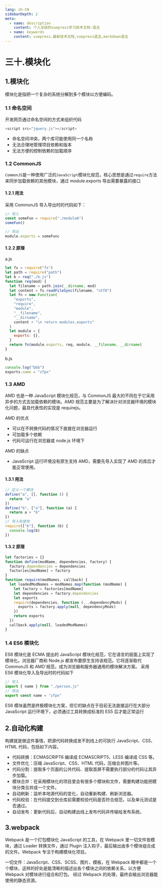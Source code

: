 ```yaml
---
lang: zh-CN
sidebarDepth: 2
meta:
  - name: description
    content: 个人总结的vuepress学习技术文档-语法
  - name: keywords
    content: vuepress,最新技术文档,vuepress语法,markdown语法
---
```


# 三十.模块化

## 1.模块化

模块化是指把一个复杂的系统分解到多个模块以方便编码。

### 1.1 命名空间

开发网页通过命名空间的方式来组织代码

```js
<script src="jquery.js"></script>
```

- 命名空间冲突，两个库可能使用同一个名称
- 无法合理地管理项目依赖和版本
- 无法方便的控制依赖的加载顺序

### 1.2 CommonJS

`CommonJS`是一种使用广泛的`JavaScript`模块化规范，核心思想是通过`require`方法来同步加载依赖的其他模块，通过 module.exports 导出需要暴露的接口

#### 1.2.1 用法

采用 CommonJS 导入导出时的代码如下：

```js
// 导入
const someFun = require("./moduleA")
someFun()

// 导出
module.exports = someFunc
```

#### 1.2.2 原理

a.js

```js
let fs = require("fs")
let path = require("path")
let b = req("./b.js")
function req(mod) {
  let filename = path.join(__dirname, mod)
  let content = fs.readFileSync(filename, "utf8")
  let fn = new Function(
    "exports",
    "require",
    "module",
    "__filename",
    "__dirname",
    content + "\n return modules.exports"
  )
  let module = {
    exports: {},
  }
  return fn(module.exports, req, module, __filename, __dirname)
}
```

b.js

```js
console.log("bbb")
exports.name = "zfpx"
```

### 1.3 AMD

AMD 也是一种 JavaScript 模块化规范，与 CommonJS 最大的不同在于它采用异步的方式去加载依赖的模块。AMD 规范主要是为了解决针对浏览器环境的模块化问题，最具代表性的实现是 requirejs。

AMD 的优点

- 可以在不转换代码的情况下直接在浏览器运行
- 可加载多个依赖
- 代码可运行在浏览器或 node.js 环境下

AMD 的缺点

- JavaScript 运行环境没有原生支持 AMD，需要先导入实现了 AMD 的库后才能正常使用。

#### 1.3.1 用法

```js
// 定义一个模块
define("a", [], function () {
  return "a"
})
define("b", ["a"], function (a) {
  return a + "b"
})
// 导入和使用
require(["b"], function (b) {
  console.log(b)
})
```

#### 1.3.2 原理

```js
let factories = {}
function define(modName, dependencies, factory) {
  factory.dependencies = dependencies
  factories[modName] = factory
}
function require(modNames, callback) {
  let loadedModNames = modNames.map(function (modName) {
    let factory = factories[modName]
    let dependencies = factory.dependencies
    let exports
    require(dependencies, function (...dependencyMods) {
      exports = factory.apply(null, dependencyMods)
    })
    return exports
  })
  callback.apply(null, loadedModNames)
}
```

### 1.4 ES6 模块化

ES6 模块化是 ECMA 提出的 JavaScript 模块化规范，它在语言的层面上实现了模块化。浏览器厂商和 Node.js 都宣布要原生支持该规范。它将逐渐取代 CommonJS 和 AMD`规范，成为浏览器和服务器通用的模块解决方案。 采用 ES6 模块化导入及导出时的代码如下

```js
// 导入
import { name } from "./person.js"
// 导出
export const name = "zfpx"
```

ES6 模块虽然是终极模块化方案，但它的缺点在于目前无法直接运行在大部分 JavaScript 运行环境下，必须通过工具转换成标准的 ES5 后才能正常运行

## 2.自动化构建

构建就是做这件事情，把源代码转换成发不到线上的可执行 JavaScript、CSS、HTML 代码，包括如下内容。

- 代码转换：ECMASCRIPT6 编译成 ECMASCRIPT5、LESS 编译成 CSS 等。
- 文件优化：压缩 JavaScript、CSS、HTML 代码，压缩合并图片等。
- 代码分割：提取多个页面的公共代码、提取首屏不需要执行部分的代码让其异步加载。
- 模块合并：在采用模块化的项目里会有很多个模块和文件，需要构建功能把模块分类合并成一个文件。
- 自动刷新：监听本地源代码的变化，自动重新构建、刷新浏览器。
- 代码校验：在代码提交到仓库前需要校验代码是否符合规范，以及单元测试是否通过。
- 自动发布：更新代码后，自动构建出线上发布代码并传输给发布系统。

## 3.webpack

Webpack 是一个打包模块化 JavaScript 的工具，在 Webpack 里一切文件皆模块，通过 Loader 转换文件，通过 Plugin 注入钩子，最后输出由多个模块组合成的文件。Webpack 专注于构建模块化项目。

一切文件：JavaScript、CSS、SCSS、图片、模板，在 Webpack 眼中都是一个个模块，这样的好处是能清晰的描述出各个模块之间的依赖关系，以方便 Webpack 对模块进行组合和打包。 经过 Webpack 的处理，最终会输出浏览器能使用的静态资源。
